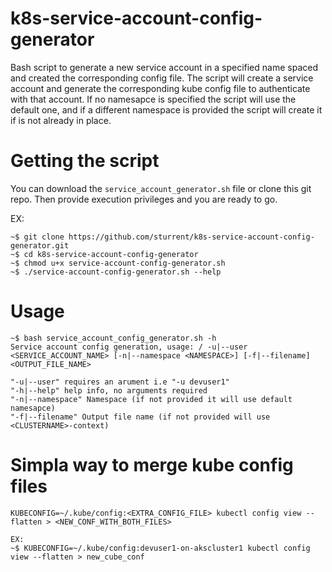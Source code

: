 # k8s-service-account-config-generator
Bash script to generate a new service account in a specified name spaced and created the corresponding config file.
The script will create a service account and generate the corresponding kube config file to authenticate with that account.
If no namesapce is specified the script will use the default one, and if a different namespace is provided the script will create it if is not already in place.

# Getting the script
You can download the `service_account_generator.sh` file or clone this git repo.
Then provide execution privileges and you are ready to go.

EX:
```
~$ git clone https://github.com/sturrent/k8s-service-account-config-generator.git
~$ cd k8s-service-account-config-generator
~$ chmod u+x service-account-config-generator.sh
~$ ./service-account-config-generator.sh --help
```


# Usage
```
~$ bash service_account_config_generator.sh -h
Service account config generation, usage: / -u|--user <SERVICE_ACCOUNT_NAME> [-n|--namespace <NAMESPACE>] [-f|--filename] <OUTPUT_FILE_NAME>

"-u|--user" requires an arument i.e "-u devuser1"
"-h|--help" help info, no arguments required
"-n|--namespace" Namespace (if not provided it will use default namesapce)
"-f|--filename" Output file name (if not provided will use <CLUSTERNAME>-context)
```
# Simpla way to merge kube config files
```
KUBECONFIG=~/.kube/config:<EXTRA_CONFIG_FILE> kubectl config view --flatten > <NEW_CONF_WITH_BOTH_FILES>

EX:
~$ KUBECONFIG=~/.kube/config:devuser1-on-akscluster1 kubectl config view --flatten > new_cube_conf
```